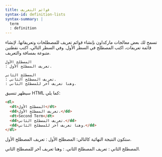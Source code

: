 ```yaml
---
title: قوائم التعريف
syntax-id: definition-lists
syntax-summary: |
  term
  : definition
---
```


تسمح لك بعض معالجات ماركداون بإنشاء قوائم تعريف للمصطلحات وتعريفاتها. لإنشاء قائمة تعريفات، اكتب المصطلح في السطر الأول. وفي السطر التالي، اكتب نقطتين متبوعة بمسافة والتعريف.

```
المصطلح الأول
: تعريف المصطلح الأول.

المصطلح الثاني
: تعريف المصطلح الثاني.
: وهنا تعريف آخر للمصطلح الثاني.
```

سيظهر تنسيق HTML كما يلي:

```html
<dl>
  <dt>المصطلح الأول</dt>
  <dd>تعريف المصطلح الأول.</dd>
  <dt>Second Term</dt>
  <dd>تعريف المصطلح الثاني.</dd>
  <dd>وهنا تعريف آخر للمصطلح الثاني.</dd>
</dl>
```

ستكون النتيجة النهائية كالتالي:
المصطلح الأول
: تعريف المصطلح الأول.

المصطلح الثاني
: تعريف المصطلح الثاني.
: وهنا تعريف آخر للمصطلح الثاني.
